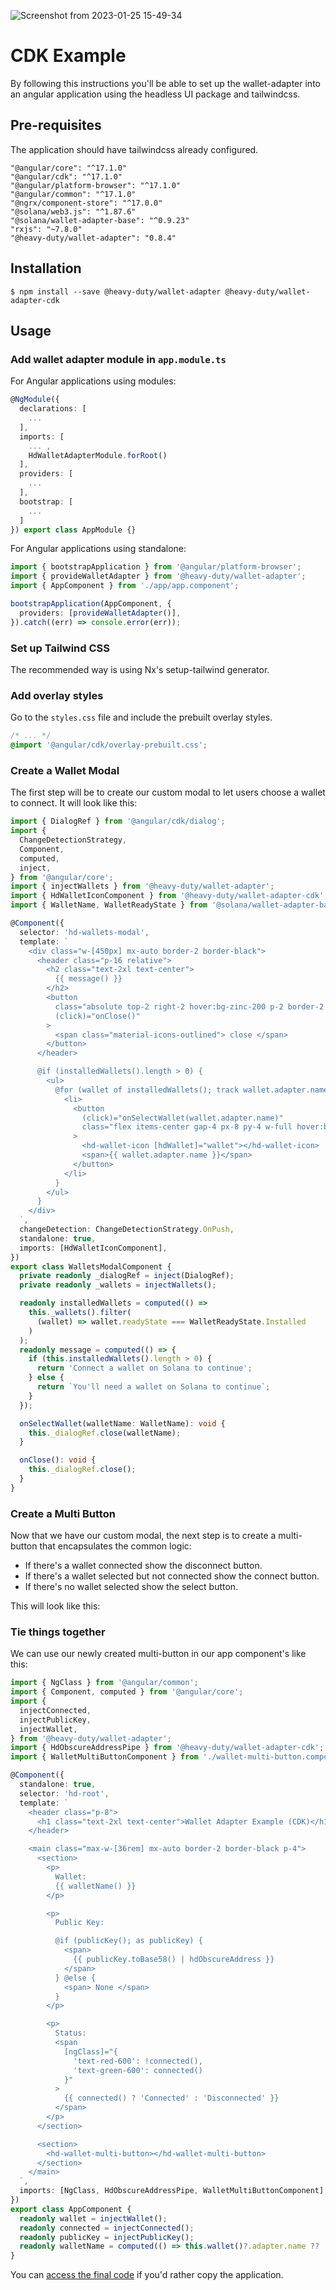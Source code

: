 ![Screenshot from 2023-01-25 15-49-34](https://user-images.githubusercontent.com/7496781/214612489-be71f044-d5a4-4861-a4f8-0ff24cf36c5f.png)

# CDK Example

By following this instructions you'll be able to set up the wallet-adapter into an angular application using the headless UI package and tailwindcss.

## Pre-requisites

The application should have tailwindcss already configured.

```
"@angular/core": "^17.1.0"
"@angular/cdk": "^17.1.0"
"@angular/platform-browser": "^17.1.0"
"@angular/common": "^17.1.0"
"@ngrx/component-store": "^17.0.0"
"@solana/web3.js": "^1.87.6"
"@solana/wallet-adapter-base": "^0.9.23"
"rxjs": "~7.8.0"
"@heavy-duty/wallet-adapter": "0.8.4"
```

## Installation

```
$ npm install --save @heavy-duty/wallet-adapter @heavy-duty/wallet-adapter-cdk
```

## Usage

### Add wallet adapter module in `app.module.ts`

For Angular applications using modules:

```ts
@NgModule({
  declarations: [
    ...
  ],
  imports: [
    ... ,
    HdWalletAdapterModule.forRoot()
  ],
  providers: [
  	...
  ],
  bootstrap: [
  	...
  ]
}) export class AppModule {}
```

For Angular applications using standalone:

```ts
import { bootstrapApplication } from '@angular/platform-browser';
import { provideWalletAdapter } from '@heavy-duty/wallet-adapter';
import { AppComponent } from './app/app.component';

bootstrapApplication(AppComponent, {
  providers: [provideWalletAdapter()],
}).catch((err) => console.error(err));
```

### Set up Tailwind CSS

The recommended way is using Nx's setup-tailwind generator.

### Add overlay styles

Go to the `styles.css` file and include the prebuilt overlay styles.

```css
/* ... */
@import '@angular/cdk/overlay-prebuilt.css';
```

### Create a Wallet Modal

The first step will be to create our custom modal to let users choose a wallet to connect. It will look like this:

```ts
import { DialogRef } from '@angular/cdk/dialog';
import {
  ChangeDetectionStrategy,
  Component,
  computed,
  inject,
} from '@angular/core';
import { injectWallets } from '@heavy-duty/wallet-adapter';
import { HdWalletIconComponent } from '@heavy-duty/wallet-adapter-cdk';
import { WalletName, WalletReadyState } from '@solana/wallet-adapter-base';

@Component({
  selector: 'hd-wallets-modal',
  template: `
    <div class="w-[450px] mx-auto border-2 border-black">
      <header class="p-16 relative">
        <h2 class="text-2xl text-center">
          {{ message() }}
        </h2>
        <button
          class="absolute top-2 right-2 hover:bg-zinc-200 p-2 border-2 border-black flex justify-center items-center"
          (click)="onClose()"
        >
          <span class="material-icons-outlined"> close </span>
        </button>
      </header>

      @if (installedWallets().length > 0) {
        <ul>
          @for (wallet of installedWallets(); track wallet.adapter.name) {
            <li>
              <button
                (click)="onSelectWallet(wallet.adapter.name)"
                class="flex items-center gap-4 px-8 py-4 w-full hover:bg-zinc-200"
              >
                <hd-wallet-icon [hdWallet]="wallet"></hd-wallet-icon>
                <span>{{ wallet.adapter.name }}</span>
              </button>
            </li>
          }
        </ul>
      }
    </div>
  `,
  changeDetection: ChangeDetectionStrategy.OnPush,
  standalone: true,
  imports: [HdWalletIconComponent],
})
export class WalletsModalComponent {
  private readonly _dialogRef = inject(DialogRef);
  private readonly _wallets = injectWallets();

  readonly installedWallets = computed(() =>
    this._wallets().filter(
      (wallet) => wallet.readyState === WalletReadyState.Installed
    )
  );
  readonly message = computed(() => {
    if (this.installedWallets().length > 0) {
      return 'Connect a wallet on Solana to continue';
    } else {
      return `You'll need a wallet on Solana to continue`;
    }
  });

  onSelectWallet(walletName: WalletName): void {
    this._dialogRef.close(walletName);
  }

  onClose(): void {
    this._dialogRef.close();
  }
}
```

### Create a Multi Button

Now that we have our custom modal, the next step is to create a multi-button that encapsulates the common logic:

- If there's a wallet connected show the disconnect button.
- If there's a wallet selected but not connected show the connect button.
- If there's no wallet selected show the select button.

This will look like this:

### Tie things together

We can use our newly created multi-button in our app component's like this:

```ts
import { NgClass } from '@angular/common';
import { Component, computed } from '@angular/core';
import {
  injectConnected,
  injectPublicKey,
  injectWallet,
} from '@heavy-duty/wallet-adapter';
import { HdObscureAddressPipe } from '@heavy-duty/wallet-adapter-cdk';
import { WalletMultiButtonComponent } from './wallet-multi-button.component';

@Component({
  standalone: true,
  selector: 'hd-root',
  template: `
    <header class="p-8">
      <h1 class="text-2xl text-center">Wallet Adapter Example (CDK)</h1>
    </header>

    <main class="max-w-[36rem] mx-auto border-2 border-black p-4">
      <section>
        <p>
          Wallet:
          {{ walletName() }}
        </p>

        <p>
          Public Key:

          @if (publicKey(); as publicKey) {
            <span>
              {{ publicKey.toBase58() | hdObscureAddress }}
            </span>
          } @else {
            <span> None </span>
          }
        </p>

        <p>
          Status:
          <span
            [ngClass]="{
              'text-red-600': !connected(),
              'text-green-600': connected()
            }"
          >
            {{ connected() ? 'Connected' : 'Disconnected' }}
          </span>
        </p>
      </section>

      <section>
        <hd-wallet-multi-button></hd-wallet-multi-button>
      </section>
    </main>
  `,
  imports: [NgClass, HdObscureAddressPipe, WalletMultiButtonComponent],
})
export class AppComponent {
  readonly wallet = injectWallet();
  readonly connected = injectConnected();
  readonly publicKey = injectPublicKey();
  readonly walletName = computed(() => this.wallet()?.adapter.name ?? 'None');
}
```

You can [access the final code](/examples/cdk-example/) if you'd rather copy the application.
